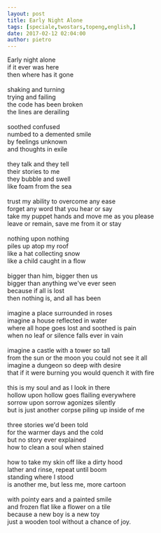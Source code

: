 ```yaml
---
layout: post
title: Early Night Alone
tags: [speciale,twostars,topeng,english,]
date: 2017-02-12 02:04:00
author: pietro
---
```

Early night alone<br/>if it ever was here<br/>then where has it gone<br/><br/>shaking and turning<br/>trying and failing<br/>the code has been broken<br/>the lines are derailing<br/><br/>soothed confused<br/>numbed to a demented smile<br/>by feelings unknown<br/>and thoughts in exile<br/><br/>they talk and they tell<br/>their stories to me<br/>they bubble and swell<br/>like foam from the sea<br/><br/>trust my ability to overcome any ease<br/>forget any word that you hear or say<br/>take my puppet hands and move me as you please<br/>leave or remain, save me from it or stay<br/><br/>nothing upon nothing<br/>piles up atop my roof<br/>like a hat collecting snow<br/>like a child caught in a flow<br/><br/>bigger than him, bigger then us<br/>bigger than anything we've ever seen<br/>because if all is lost<br/>then nothing is, and all has been<br/><br/>imagine a place surrounded in roses<br/>imagine a house reflected in water<br/>where all hope goes lost and soothed is pain<br/>when no leaf or silence falls ever in vain<br/><br/>imagine a castle with a tower so tall<br/>from the sun or the moon you could not see it all<br/>imagine a dungeon so deep with desire<br/>that if it were burning you would quench it with fire<br/><br/>this is my soul and as I look in there<br/>hollow upon hollow goes flailing everywhere<br/>sorrow upon sorrow agonizes silently<br/>but is just another corpse piling up inside of me<br/><br/>three stories we'd been told<br/>for the warmer days and the cold<br/>but no story ever explained<br/>how to clean a soul when stained<br/><br/>how to take my skin off like a dirty hood<br/>lather and rinse, repeat until boom<br/>standing where I stood<br/>is another me, but less me, more cartoon<br/><br/>with pointy ears and a painted smile<br/>and frozen flat like a flower on a tile<br/>because a new boy is a new toy<br/>just a wooden tool without a chance of joy.<br/><br/>
